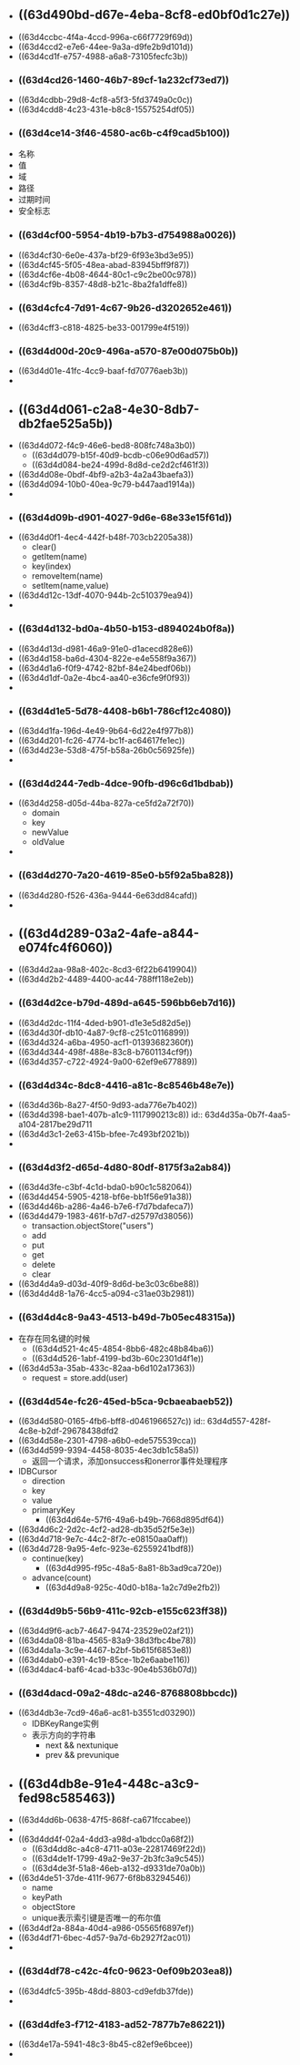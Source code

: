 - ## ((63d490bd-d67e-4eba-8cf8-ed0bf0d1c27e))
- ((63d4ccbc-4f4a-4ccd-996a-c66f7729f69d))
- ((63d4ccd2-e7e6-44ee-9a3a-d9fe2b9d101d))
- ((63d4cd1f-e757-4988-a6a8-73105fecfc3b))
- ### ((63d4cd26-1460-46b7-89cf-1a232cf73ed7))
- ((63d4cdbb-29d8-4cf8-a5f3-5fd3749a0c0c))
- ((63d4cdd8-4c23-431e-b8c8-15575254df05))
- ### ((63d4ce14-3f46-4580-ac6b-c4f9cad5b100))
- 名称
- 值
- 域
- 路径
- 过期时间
- 安全标志
- ### ((63d4cf00-5954-4b19-b7b3-d754988a0026))
- ((63d4cf30-6e0e-437a-bf29-6f93e3bd3e95))
- ((63d4cf45-5f05-48ea-abad-83945bff9f87))
- ((63d4cf6e-4b08-4644-80c1-c9c2be00c978))
- ((63d4cf9b-8357-48d8-b21c-8ba2fa1dffe8))
- ### ((63d4cfc4-7d91-4c67-9b26-d3202652e461))
- ((63d4cff3-c818-4825-be33-001799e4f519))
- ### ((63d4d00d-20c9-496a-a570-87e00d075b0b))
- ((63d4d01e-41fc-4cc9-baaf-fd70776aeb3b))
-
- ## ((63d4d061-c2a8-4e30-8db7-db2fae525a5b))
- ((63d4d072-f4c9-46e6-bed8-808fc748a3b0))
	- ((63d4d079-b15f-40d9-bcdb-c06e90d6ad57))
	- ((63d4d084-be24-499d-8d8d-ce2d2cf461f3))
- ((63d4d08e-0bdf-4bf9-a2b3-4a2a43baefa3))
- ((63d4d094-10b0-40ea-9c79-b447aad1914a))
-
- ### ((63d4d09b-d901-4027-9d6e-68e33e15f61d))
- ((63d4d0f1-4ec4-442f-b48f-703cb2205a38))
	- clear()
	- getItem(name)
	- key(index)
	- removeItem(name)
	- setItem(name,value)
- ((63d4d12c-13df-4070-944b-2c510379ea94))
-
- ### ((63d4d132-bd0a-4b50-b153-d894024b0f8a))
- ((63d4d13d-d981-46a9-91e0-d1acecd828e6))
- ((63d4d158-ba6d-4304-822e-e4e558f9a367))
- ((63d4d1a6-f0f9-4742-82bf-84e24bedf06b))
- ((63d4d1df-0a2e-4bc4-aa40-e36cfe9f0f93))
-
- ### ((63d4d1e5-5d78-4408-b6b1-786cf12c4080))
- ((63d4d1fa-196d-4e49-9b64-6d22e4f977b8))
- ((63d4d201-fc26-4774-bc1f-ac64617fe1ec))
- ((63d4d23e-53d8-475f-b58a-26b0c56925fe))
-
- ### ((63d4d244-7edb-4dce-90fb-d96c6d1bdbab))
- ((63d4d258-d05d-44ba-827a-ce5fd2a72f70))
	- domain
	- key
	- newValue
	- oldValue
-
- ### ((63d4d270-7a20-4619-85e0-b5f92a5ba828))
- ((63d4d280-f526-436a-9444-6e63dd84cafd))
-
- ## ((63d4d289-03a2-4afe-a844-e074fc4f6060))
- ((63d4d2aa-98a8-402c-8cd3-6f22b6419904))
- ((63d4d2b2-4489-4400-ac44-788ff118e2eb))
- ### ((63d4d2ce-b79d-489d-a645-596bb6eb7d16))
- ((63d4d2dc-11f4-4ded-b901-d1e3e5d82d5e))
- ((63d4d30f-db10-4a87-9cf8-c251c0116899))
- ((63d4d324-a6ba-4950-acf1-01393682360f))
- ((63d4d344-498f-488e-83c8-b7601134cf9f))
- ((63d4d357-c722-4924-9a00-62ef9e677889))
- ### ((63d4d34c-8dc8-4416-a81c-8c8546b48e7e))
- ((63d4d36b-8a27-4f50-9d93-ada776e7b402))
- ((63d4d398-bae1-407b-a1c9-1117990213c8))
  id:: 63d4d35a-0b7f-4aa5-a104-2817be29d711
- ((63d4d3c1-2e63-415b-bfee-7c493bf2021b))
-
- ### ((63d4d3f2-d65d-4d80-80df-8175f3a2ab84))
- ((63d4d3fe-c3bf-4c1d-bda0-b90c1c582064))
- ((63d4d454-5905-4218-bf6e-bb1f56e91a38))
- ((63d4d46b-a286-4a46-b7e6-f7d7bdafeca7))
- ((63d4d479-1983-461f-b7d7-d25797d38056))
	- transaction.objectStore("users")
	- add
	- put
	- get
	- delete
	- clear
- ((63d4d4a9-d03d-40f9-8d6d-be3c03c6be88))
- ((63d4d4d8-1a76-4cc5-a094-c31ae03b2981))
- ### ((63d4d4c8-9a43-4513-b49d-7b05ec48315a))
- 在存在同名键的时候
	- ((63d4d521-4c45-4854-8bb6-482c48b84ba6))
	- ((63d4d526-1abf-4199-bd3b-60c2301d4f1e))
- ((63d4d53a-35ab-433c-82aa-b6d102a17363))
	- request = store.add(user)
- ### ((63d4d54e-fc26-45ed-b5ca-9cbaeabaeb52))
- ((63d4d580-0165-4fb6-bff8-d0461966527c))
  id:: 63d4d557-428f-4c8e-b2df-29678438dfd2
- ((63d4d58e-2301-4798-a6b0-ede575539cca))
- ((63d4d599-9394-4458-8035-4ec3db1c58a5))
	- 返回一个请求，添加onsuccess和onerror事件处理程序
- IDBCursor
	- direction
	- key
	- value
	- primaryKey
		- ((63d4d64e-57f6-49a6-b49b-7668d895df64))
- ((63d4d6c2-2d2c-4cf2-ad28-db35d52f5e3e))
- ((63d4d718-9e7c-44c2-8f7c-e08150aa0aff))
- ((63d4d728-9a95-4efc-923e-62559241bdf8))
	- continue(key)
		- ((63d4d995-f95c-48a5-8a81-8b3ad9ca720e))
	- advance(count)
		- ((63d4d9a8-925c-40d0-b18a-1a2c7d9e2fb2))
- ### ((63d4d9b5-56b9-411c-92cb-e155c623ff38))
- ((63d4d9f6-acb7-4647-9474-23529e02af21))
- ((63d4da08-81ba-4565-83a9-38d3fbc4be78))
- ((63d4da1a-3c9e-4467-b2bf-5b615f6853e8))
- ((63d4dab0-e391-4c19-85ce-1b2e6aabe116))
- ((63d4dac4-baf6-4cad-b33c-90e4b536b07d))
- ### ((63d4dacd-09a2-48dc-a246-8768808bbcdc))
- ((63d4db3e-7cd9-46a6-ac81-b3551cd03290))
	- IDBKeyRange实例
	- 表示方向的字符串
		- next && nextunique
		- prev && prevunique
- ## ((63d4db8e-91e4-448c-a3c9-fed98c585463))
- ((63d4dd6b-0638-47f5-868f-ca671fccabee))
-
- ((63d4dd4f-02a4-4dd3-a98d-a1bdcc0a68f2))
	- ((63d4dd8c-a4c8-4711-a03e-22817469f22d))
	- ((63d4de1f-1799-49a2-9e37-2b3fc3a9c545))
	- ((63d4de3f-51a8-46eb-a132-d9331de70a0b))
- ((63d4de51-37de-411f-9677-6f8b83294546))
	- name
	- keyPath
	- objectStore
	- unique表示索引键是否唯一的布尔值
- ((63d4df2a-884a-40d4-a986-05565f6897ef))
- ((63d4df71-6bec-4d57-9a7d-6b2927f2ac01))
-
- ### ((63d4df78-c42c-4fc0-9623-0ef09b203ea8))
- ((63d4dfc5-395b-48dd-8803-cd9efdb37fde))
-
- ### ((63d4dfe3-f712-4183-ad52-7877b7e86221))
- ((63d4e17a-5941-48c3-8b45-c82ef9e6bcee))
-